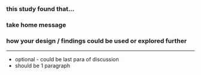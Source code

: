 ### this study found that...

### take home message

### how your design / findings could be used or explored further

---
- optional - could be last para of discussion
- should be 1 paragraph